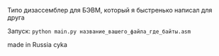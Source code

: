 Типо дизассемблер для БЭВМ, который я быстренько написал для друга

Запуск:
```python main.py название_вашего_файла_где_байты.asm```

made in Russia cyka
